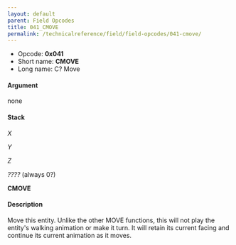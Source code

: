 ```yaml
---
layout: default
parent: Field Opcodes
title: 041_CMOVE
permalink: /technicalreference/field/field-opcodes/041-cmove/
---
```


-   Opcode: **0x041**
-   Short name: **CMOVE**
-   Long name: C? Move

#### Argument

none

#### Stack

  
*X*

*Y*

*Z*

*????* (always 0?)

**CMOVE**

#### Description

Move this entity. Unlike the other MOVE functions, this will not play the entity's walking animation or make it turn. It will retain its current facing and continue its current animation as it moves.
